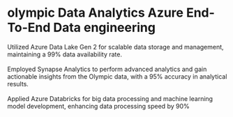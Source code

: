 # olympic Data Analytics Azure End-To-End Data engineering<br>

Utilized Azure Data Lake Gen 2 for scalable data
storage and management, maintaining a 99% data
availability rate.<br><br>
Employed Synapse Analytics to perform advanced
analytics and gain actionable insights from the Olympic
data, with a 95% accuracy in analytical results.<br><br>
Applied Azure Databricks for big data processing and
machine learning model development, enhancing data
processing speed by 90%
